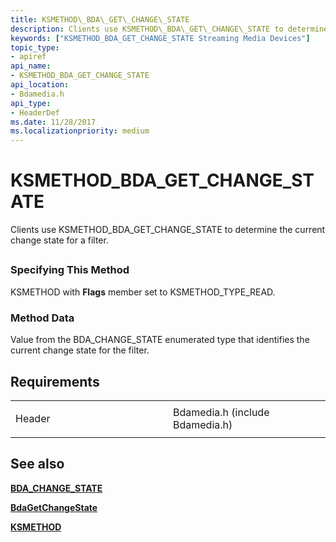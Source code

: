 ```yaml
---
title: KSMETHOD\_BDA\_GET\_CHANGE\_STATE
description: Clients use KSMETHOD\_BDA\_GET\_CHANGE\_STATE to determine the current change state for a filter.
keywords: ["KSMETHOD_BDA_GET_CHANGE_STATE Streaming Media Devices"]
topic_type:
- apiref
api_name:
- KSMETHOD_BDA_GET_CHANGE_STATE
api_location:
- Bdamedia.h
api_type:
- HeaderDef
ms.date: 11/28/2017
ms.localizationpriority: medium
---
```


# KSMETHOD\_BDA\_GET\_CHANGE\_STATE


Clients use KSMETHOD\_BDA\_GET\_CHANGE\_STATE to determine the current change state for a filter.

## <span id="ddk_ksmethod_bda_get_change_state_ks"></span><span id="DDK_KSMETHOD_BDA_GET_CHANGE_STATE_KS"></span>


### <span id="Specifying_This_Method"></span><span id="specifying_this_method"></span><span id="SPECIFYING_THIS_METHOD"></span>Specifying This Method

KSMETHOD with **Flags** member set to KSMETHOD\_TYPE\_READ.

### <span id="Method_Data"></span><span id="method_data"></span><span id="METHOD_DATA"></span>Method Data

Value from the BDA\_CHANGE\_STATE enumerated type that identifies the current change state for the filter.

## Requirements

<table>
<colgroup>
<col width="50%" />
<col width="50%" />
</colgroup>
<tbody>
<tr class="odd">
<td><p>Header</p></td>
<td>Bdamedia.h (include Bdamedia.h)</td>
</tr>
</tbody>
</table>

## See also


[**BDA\_CHANGE\_STATE**](/previous-versions/windows/hardware/drivers/ff556518(v=vs.85))

[**BdaGetChangeState**](/windows-hardware/drivers/ddi/bdasup/nf-bdasup-bdagetchangestate)

[**KSMETHOD**](/previous-versions/ff563398(v=vs.85))

 

